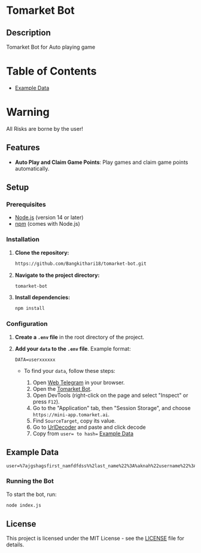 # Tomarket Bot

## Description

Tomarket Bot for Auto playing game

# Table of Contents

- [Example Data](#ex-data)

# Warning

All Risks are borne by the user!

## Features

- **Auto Play and Claim Game Points**: Play games and claim game points automatically.

## Setup

### Prerequisites

- [Node.js](https://nodejs.org/) (version 14 or later)
- [npm](https://www.npmjs.com/) (comes with Node.js)

### Installation

1. **Clone the repository:**

   ```bash
   https://github.com/Bangkithari18/tomarket-bot.git
   ```

2. **Navigate to the project directory:**

   ```bash
   tomarket-bot
   ```

3. **Install dependencies:**

   ```bash
   npm install
   ```

### Configuration

1. **Create a `.env` file** in the root directory of the project.

2. **Add your `data` to the `.env` file**. Example format:

   ```env
   DATA=userxxxxxx
   ```

   - To find your `data`, follow these steps:

     1. Open [Web Telegram](https://web.telegram.org) in your browser.
     2. Open the [Tomarket Bot](https://t.me/Tomarket_ai_bot/app?startapp=0000337d).
     3. Open DevTools (right-click on the page and select "Inspect" or press `F12`).
     4. Go to the "Application" tab, then "Session Storage", and choose `https://mini-app.tomarket.ai`.
     5. Find `SourceTarget`, copy its value.
     6. Go to [UrlDecoder](https://www.urldecoder.org/) and paste and click decode
     7. Copy from `user= to hash=` [Example Data](#ex-data)

## Example Data

```
user=%7ajgshagsfirst_namfdfdss%%2last_name%22%3A%aknah%22username%22%3A%22Bafaefagfa%22language_code%22%3A%22en%22%2C%22is_premium%22%3Atrue%2C%22allows_write_to_pm%22%3Atrue%7D&chat_instance=59302567161adfsad54463795&chat_type=sender&start_param=frens&auth_date=17253223029059&hash=3116344429fc5e299d04eekhsodksndjs96857sdsdsds
```

### Running the Bot

To start the bot, run:

```bash
node index.js
```

## License

This project is licensed under the MIT License - see the [LICENSE](LICENSE) file for details.
